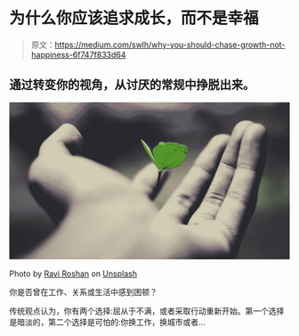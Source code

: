 # 为什么你应该追求成长，而不是幸福

> 原文：<https://medium.com/swlh/why-you-should-chase-growth-not-happiness-6f747f833d64>

## 通过转变你的视角，从讨厌的常规中挣脱出来。

![](img/f2f7642893ca087b84e31a7697986d9d.png)

Photo by [Ravi Roshan](https://unsplash.com/@ravi_roshan_inc?utm_source=medium&utm_medium=referral) on [Unsplash](https://unsplash.com?utm_source=medium&utm_medium=referral)

你是否曾在工作、关系或生活中感到困顿？

传统观点认为，你有两个选择:屈从于不满，或者采取行动重新开始。第一个选择是暗淡的，第二个选择是可怕的:你换工作，换城市或者…